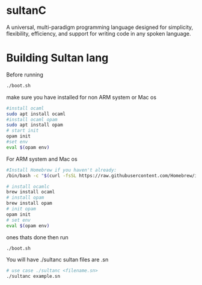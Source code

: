 # sultanC
A universal, multi-paradigm programming language designed for simplicity, flexibility, efficiency, and support for writing code in any spoken language.

# Building Sultan lang
Before running 
```sh
./boot.sh
```
make sure you have installed for non ARM system or Mac os
```sh
#install ocaml
sudo apt install ocaml
#install ocaml opam
sudo apt install opam
# start init
opam init
#set env
eval $(opam env)

```
For ARM system and Mac os
```sh
#Install Homebrew if you haven't already:
/bin/bash -c "$(curl -fsSL https://raw.githubusercontent.com/Homebrew/install/HEAD/install.sh)"

# install ocamlc
brew install ocaml
# install opam
brew install opam
# init opam
opam init
# set env
eval $(opam env)


```
ones thats done then run
```sh
./boot.sh
```




You will have ./sultanc 
sultan files are .sn 
```sh
# use case ./sultanc <filename.sn>
./sultanc example.sn
```

